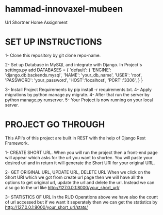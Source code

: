 # hammad-innovaxel-mubeen
Url Shortner Home Assignment

# SET UP INSTRUCTIONS

1- Clone this repository by git clone repo-name.

2- Set up Database in MySQL and integrate with Django. In Project's settings.py add DATABASES = {
    'default': {
        'ENGINE': 'django.db.backends.mysql',
        'NAME': 'your_db_name',
        'USER': 'root',
        'PASSWORD': 'your_password',
        'HOST':'localhost',
        'PORT':'3306',
    }
}

3- Install Project Requirements by pip install -r requirements.txt.
4- Apply migrations by python manage.py migrate.
4- After that run the server by python manage.py runserver.
5- Your Project is now running on your local server.

# PROJECT GO THROUGH
This API's of this project are built in REST with the help of Django Rest Framework.

1- CREATE SHORT URL.
When you will run the project then a front-end page will appear which asks for the url you want to shorten. You will paste your desired url and in return it will generate the Short URl for your original URL.

2- GET ORIGINAL URL, UPDATE URL, DELETE URL
When we click on the Short URl which we got from create url page then we will have all the options to get original url, update the url and delete the url. Instead we can also go to the url like http://127.0.0.1:8000/your_short_url/

3- STATISTICS OF URL
In the RUD Operations above we have also the count of url accessed but if we want it seperately then we can get the statistics by http://127.0.0.1:8000/your_short_url/stats/
